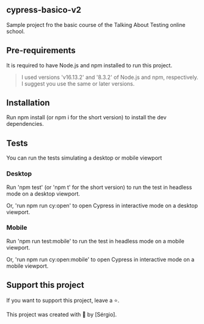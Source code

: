 ## cypress-basico-v2

Sample project fro the basic course of the Talking About Testing online school.

## Pre-requirements
It is required to have Node.js and npm installed to run this project.

> I used versions 'v16.13.2' and '8.3.2' of Node.js and npm, respectively. I suggest you use the same or later versions.

## Installation
Run npm install (or npm i for the short version) to install the dev dependencies.

## Tests

You can run the tests simulating a desktop or mobile viewport


### Desktop

Run 'npm test' (or 'npm t' for the short version) to run the test in headless mode on a desktop viewport.

Or, 'run npm run cy:open' to open Cypress in interactive mode on a desktop viewport.


### Mobile

Run 'npm run test:mobile' to run the test in headless mode on a mobile viewport.

Or, 'run npm run cy:open:mobile' to open Cypress in interactive mode on a mobile viewport.

## Support this project
If you want to support this project, leave a ⭐.

This project was created with 💚 by [Sérgio].
